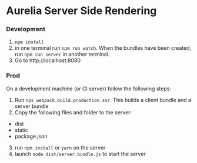 # Aurelia Server Side Rendering

### Development
1. `npm install`
2. in one terminal run `npm run watch`. When the bundles have been created, run `npm run server` in another terminal.
3. Go to http://localhost:8080

### Prod
On a development machine (or CI server) follow the following steps:
1. Run `nps webpack.build.production.ssr`. This builds a client bundle and a server bundle
2. Copy the following files and folder to the server:
  - dist
  - static
  - package.json
3. run `npm install` or `yarn` on the server
4. launch `node dist/server.bundle.js` to start the server